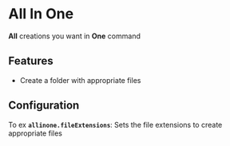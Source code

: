 # All In One

**All** creations you want in **One** command

## Features

- Create a folder with appropriate files 

## Configuration
To ex
**`allinone.fileExtensions`**: Sets the file extensions to create appropriate files 

